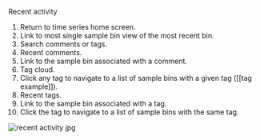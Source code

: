 Recent activity

1. Return to time series home screen.
2. Link to most single sample bin view of the most recent bin.
3. Search comments or tags.
4. Recent comments.
5. Link to the sample bin associated with a comment.
6. Tag cloud.
7. Click any tag to navigate to a list of sample bins with a given tag ([[tag example]]).
8. Recent tags.
9. Link to the sample bin associated with a tag.
10. Click the tag to navigate to a list of sample bins with the same tag.

![recent activity jpg](https://cloud.githubusercontent.com/assets/14059636/11544034/c5f4fada-990d-11e5-925e-b83d495ad476.JPG)
